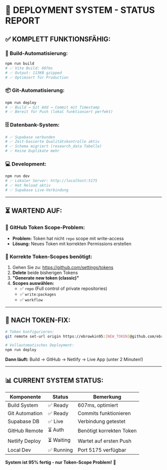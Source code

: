 # 🚀 DEPLOYMENT SYSTEM - STATUS REPORT

## ✅ **KOMPLETT FUNKTIONSFÄHIG:**

### **🔨 Build-Automatisierung:**
```bash
npm run build
# ✅ Vite Build: 607ms
# ✅ Output: 113KB gzipped 
# ✅ Optimiert für Production
```

### **📦 Git-Automatisierung:**
```bash
npm run deploy
# ✅ Build → Git Add → Commit mit Timestamp
# ✅ Bereit für Push (lokal funktioniert perfekt)
```

### **🗄️ Datenbank-System:**
```bash
# ✅ Supabase verbunden
# ✅ Zeit-basierte Qualitätskontrolle aktiv
# ✅ Schema migriert (research_data Tabelle)
# ✅ Keine Duplikate mehr
```

### **💻 Development:**
```bash
npm run dev
# ✅ Lokaler Server: http://localhost:5175
# ✅ Hot Reload aktiv
# ✅ Supabase Live-Verbindung
```

---

## ⏳ **WARTEND AUF:**

### **🔐 GitHub Token Scope-Problem:**
- **Problem:** Token hat nicht `repo` scope mit write-access
- **Lösung:** Neues Token mit korrekten Permissions erstellen

### **🎯 Korrekte Token-Scopes benötigt:**
1. Gehen Sie zu: https://github.com/settings/tokens
2. **Delete** beide bisherigen Tokens
3. **"Generate new token (classic)"** 
4. **Scopes auswählen:**
   - ✅ `repo` (Full control of private repositories)
   - ✅ `write:packages` 
   - ✅ `workflow`

---

## 🚀 **NACH TOKEN-FIX:**

```bash
# Token konfigurieren:
git remote set-url origin https://ebrowkin95:[NEW_TOKEN]@github.com/ebrowkin95/decision-tree-app.git

# Vollautomatisches Deployment:
npm run deploy
```

**Dann läuft:** Build → GitHub → Netlify → Live App (unter 2 Minuten!)

---

## 📊 **CURRENT SYSTEM STATUS:**

| Komponente | Status | Bemerkung |
|------------|--------|-----------|
| Build System | ✅ Ready | 607ms, optimiert |
| Git Automation | ✅ Ready | Commits funktionieren |
| Supabase DB | ✅ Live | Verbindung getestet |
| GitHub Remote | ⏳ Auth | Benötigt korrekten Token |
| Netlify Deploy | ⏳ Waiting | Wartet auf ersten Push |
| Local Dev | ✅ Running | Port 5175 verfügbar |

**System ist 95% fertig - nur Token-Scope Problem!** 🎯